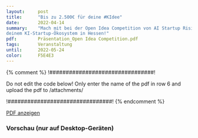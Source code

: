 ```yaml
---
layout:     post
title:      "Bis zu 2.500€ für deine #KIdee"
date:       2022-04-14
summary:    "Mach mit bei der Open Idea Competition von AI Startup Rising,
deinem KI-Startup-Ökosystem in Hessen!"
pdf:        Präsentation_Open Idea Competition.pdf
tags:       Veranstaltung
until:		2022-05-24
color:      F5E4E3
---
```


{% comment %}
!################################!

Do not edit the code below! Only enter the name of the pdf in row 6 and upload the pdf to /attachments/

!################################!
{% endcomment %}

<a class="btn btn-primary" href="{{ site.url }}/attachments/{{page.pdf}}">PDF anzeigen</a>

<h3>Vorschau (nur auf Desktop-Geräten)</h3>
<div class="d-none d-sm-block">
    <object data="{{ site.url }}/attachments/{{page.pdf}}" width="100%" height="1010" type='application/pdf'>
    </object>
</div>
